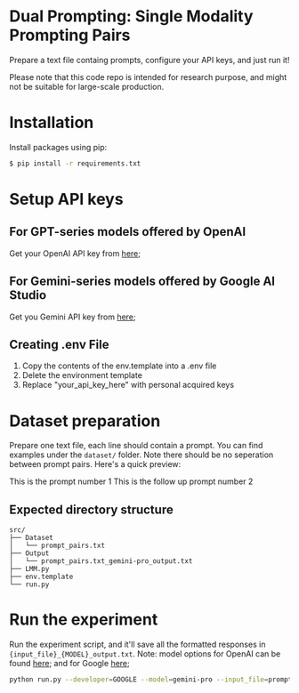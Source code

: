 # Dual Prompting: Single Modality Prompting Pairs


Prepare a text file containg prompts, configure your API keys, and just run it!

Please note that this code repo is intended for research purpose, and might not be suitable for large-scale production.


# Installation
Install packages using pip:
```bash
$ pip install -r requirements.txt
```

# Setup API keys
## For GPT-series models offered by OpenAI
Get your OpenAI API key from [here](https://platform.openai.com/api-keys);

## For Gemini-series models offered by Google AI Studio
Get you Gemini API key from [here](https://aistudio.google.com/app/apikey);

## Creating .env File
1. Copy the contents of the env.template into a .env file
2. Delete the environment template
3. Replace "your_api_key_here" with personal acquired keys


# Dataset preparation
Prepare one text file, each line should contain a prompt. You can find examples under the `dataset/` folder. Note there should be no seperation between prompt pairs. Here's a quick preview: 

This is the prompt number 1
This is the follow up prompt number 2


## Expected directory structure
```
src/
├── Dataset
│   └── prompt_pairs.txt
├── Output
│   └── prompt_pairs.txt_gemini-pro_output.txt
├── LMM.py
├── env.template
└── run.py

```

# Run the experiment
Run the experiment script, and it'll save all the formatted responses in `{input_file}_{MODEL}_output.txt`. Note: model options for OpenAI can be found [here](https://platform.openai.com/docs/models); and for Google [here](https://ai.google.dev/gemini-api/docs/models/gemini);
```bash
python run.py --developer=GOOGLE --model=gemini-pro --input_file=prompt_pairs.txt
```
